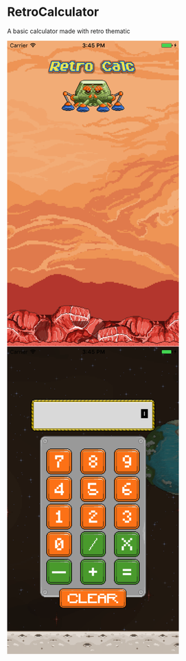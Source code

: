 # RetroCalculator

A basic calculator made with retro thematic 

<img src="https://raw.githubusercontent.com/saulrivera/RetroCalculator/master/snaps/launch.png" width="400" align="left">
<img src="https://raw.githubusercontent.com/saulrivera/RetroCalculator/master/snaps/main.png" width="400" align="left">
